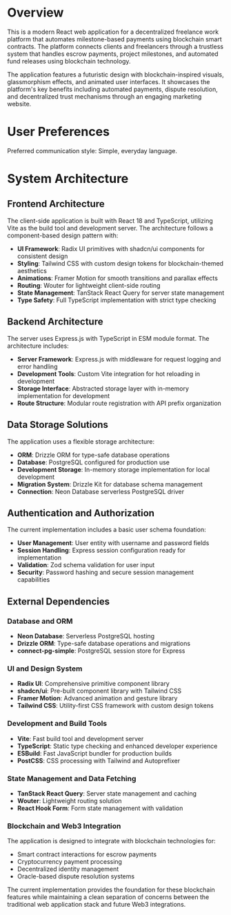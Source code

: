 # Overview

This is a modern React web application for a decentralized freelance work platform that automates milestone-based payments using blockchain smart contracts. The platform connects clients and freelancers through a trustless system that handles escrow payments, project milestones, and automated fund releases using blockchain technology.

The application features a futuristic design with blockchain-inspired visuals, glassmorphism effects, and animated user interfaces. It showcases the platform's key benefits including automated payments, dispute resolution, and decentralized trust mechanisms through an engaging marketing website.

# User Preferences

Preferred communication style: Simple, everyday language.

# System Architecture

## Frontend Architecture
The client-side application is built with React 18 and TypeScript, utilizing Vite as the build tool and development server. The architecture follows a component-based design pattern with:

- **UI Framework**: Radix UI primitives with shadcn/ui components for consistent design
- **Styling**: Tailwind CSS with custom design tokens for blockchain-themed aesthetics
- **Animations**: Framer Motion for smooth transitions and parallax effects
- **Routing**: Wouter for lightweight client-side routing
- **State Management**: TanStack React Query for server state management
- **Type Safety**: Full TypeScript implementation with strict type checking

## Backend Architecture
The server uses Express.js with TypeScript in ESM module format. The architecture includes:

- **Server Framework**: Express.js with middleware for request logging and error handling
- **Development Tools**: Custom Vite integration for hot reloading in development
- **Storage Interface**: Abstracted storage layer with in-memory implementation for development
- **Route Structure**: Modular route registration with API prefix organization

## Data Storage Solutions
The application uses a flexible storage architecture:

- **ORM**: Drizzle ORM for type-safe database operations
- **Database**: PostgreSQL configured for production use
- **Development Storage**: In-memory storage implementation for local development
- **Migration System**: Drizzle Kit for database schema management
- **Connection**: Neon Database serverless PostgreSQL driver

## Authentication and Authorization
The current implementation includes a basic user schema foundation:

- **User Management**: User entity with username and password fields
- **Session Handling**: Express session configuration ready for implementation
- **Validation**: Zod schema validation for user input
- **Security**: Password hashing and secure session management capabilities

## External Dependencies

### Database and ORM
- **Neon Database**: Serverless PostgreSQL hosting
- **Drizzle ORM**: Type-safe database operations and migrations
- **connect-pg-simple**: PostgreSQL session store for Express

### UI and Design System
- **Radix UI**: Comprehensive primitive component library
- **shadcn/ui**: Pre-built component library with Tailwind CSS
- **Framer Motion**: Advanced animation and gesture library
- **Tailwind CSS**: Utility-first CSS framework with custom design tokens

### Development and Build Tools
- **Vite**: Fast build tool and development server
- **TypeScript**: Static type checking and enhanced developer experience
- **ESBuild**: Fast JavaScript bundler for production builds
- **PostCSS**: CSS processing with Tailwind and Autoprefixer

### State Management and Data Fetching
- **TanStack React Query**: Server state management and caching
- **Wouter**: Lightweight routing solution
- **React Hook Form**: Form state management with validation

### Blockchain and Web3 Integration
The application is designed to integrate with blockchain technologies for:
- Smart contract interactions for escrow payments
- Cryptocurrency payment processing
- Decentralized identity management
- Oracle-based dispute resolution systems

The current implementation provides the foundation for these blockchain features while maintaining a clean separation of concerns between the traditional web application stack and future Web3 integrations.